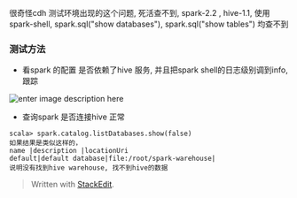 很奇怪cdh 测试环境出现的这个问题, 死活查不到, spark-2.2 , hive-1.1, 使用spark-shell, spark.sql("show databases"), spark.sql("show tables") 均查不到

### 测试方法
* 看spark 的配置 是否依赖了hive 服务, 并且把spark shell的日志级别调到info, 跟踪

![enter image description here](https://drive.google.com/uc?id=1EMvPfK4EHC1TQDEScJWgOzV6vRM__vkq)

* 查询spark 是否连接hive 正常
```
scala> spark.catalog.listDatabases.show(false) 
如果结果是类似这样的， 
name |description |locationUri
default|default database|file:/root/spark-warehouse|
说明没有找到hive warehouse, 找不到hive的数据
```


> Written with [StackEdit](https://stackedit.io/).
<!--stackedit_data:
eyJoaXN0b3J5IjpbLTgwMjY4NDM5NF19
-->